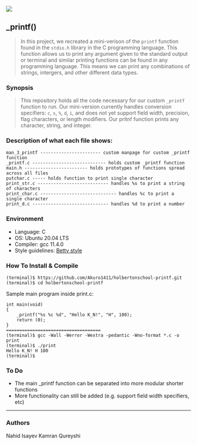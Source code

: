 
![](https://cdn.hashnode.com/res/hashnode/image/upload/v1669568174223/gJoaXPx9k.jpg?w=1600&h=840&fit=crop&crop=entropy&auto=compress,format&format=webp)  
## _printf()
> In this project, we recreated a mini-verison of the ```printf``` function found in
> the ```stdio.h``` library in the C programming language. This function allows
> us to print any argument given to the standard output or terminal and similar
> printing functions can be found in any programming language. This means we can
> print any combinations of strings, intergers, and other different data types.

### Synopsis
> This repository holds all the code necessary for our custom ```_printf```
> function to run. Our mini-version currently handles conversion specifiers:
> ```c```, ```s```, ```%```, ```d```, ```i```,  and does not yet
> support field width, precision, flag characters, or length modifiers.
> Our pritnf function prints any character, string, and  integer.  


### Description of what each file shows:
```
man_3_printf ----------------------- custom manpage for custom _printf function
_printf.c ---------------------------- holds custom _printf function
main.h ------------------------ holds prototypes of functions spread across all files
putchar.c ----- holds function to print single character
print_str.c --------------------------- handles %s to print a string of characters
print_char.c ----------------------------- handles %c to print a single character
print_d.c ----------------------------- handles %d to print a number
```
### Environment
* Language: C
* OS: Ubuntu 20.04 LTS
* Compiler: gcc 11.4.0
* Style guidelines: [Betty style](https://github.com/holbertonschool/Betty/wiki)

### How To Install & Compile
```
(terminal)$ https://github.com/Akuro1411/holbertonschool-printf.git
(terminal)$ cd holbertonschool-printf
```
Sample main program inside print.c:
```
int main(void)
{
	_printf("%s %c %d", "Hello K_N!", "H", 100);
	return (0);
}
====================================
(terminal)$ gcc -Wall -Werror -Wextra -pedantic -Wno-format *.c -o print
(terminal)$ ./print
Hello K_N! H 100
(terminal)$
```

### To Do
* The main _printf function can be separated into more modular shorter functions
* More functionality can still be added (e.g. support field width specifiers, etc)

---
### Authors
Nahid Isayev
Kamran Qureyshi
